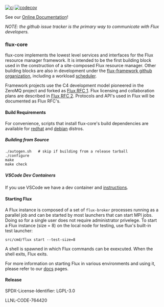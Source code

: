 [![ci](https://github.com/flux-framework/flux-core/workflows/ci/badge.svg)](https://github.com/flux-framework/flux-core/actions?query=workflow%3A.github%2Fworkflows%2Fmain.yml)
[![codecov](https://codecov.io/gh/flux-framework/flux-core/branch/master/graph/badge.svg)](https://codecov.io/gh/flux-framework/flux-core)

See our [Online Documentation](https://flux-framework.readthedocs.io)!

_NOTE: the github issue tracker is the primary way to communicate
with Flux developers._


### flux-core

flux-core implements the lowest level services and interfaces for the Flux
resource manager framework.  It is intended to be the first building block
used in the construction of a site-composed Flux resource manager.  Other
building blocks are also in development under the
[flux-framework github organization](https://github.com/flux-framework),
including a workload [scheduler](https://github.com/flux-framework/flux-sched).

Framework projects use the C4 development model pioneered in
the ZeroMQ project and forked as
[Flux RFC 1](https://flux-framework.rtfd.io/projects/flux-rfc/en/latest/spec_1.html).
Flux licensing and collaboration plans are described in
[Flux RFC 2](https://flux-framework.rtfd.io/projects/flux-rfc/en/latest/spec_2.html).
Protocols and API's used in Flux will be documented as Flux RFC's.

#### Build Requirements

For convenience, scripts that install flux-core's build dependencies
are available for [redhat](scripts/install-deps-rpm.sh) and
[debian](scripts/install-deps-deb.sh) distros.

##### Building from Source
```
./autogen.sh   # skip if building from a release tarball
./configure
make
make check
```

##### VSCode Dev Containers

If you use VSCode we have a dev container and [instructions](vscode.md).

#### Starting Flux

A Flux instance is composed of a set of `flux-broker` processes running as
a parallel job and can be started by most launchers that can start MPI jobs.
Doing so for a single user does not require administrator privelege.
To start a Flux instance (size = 8) on the local node for testing, use
flux's built-in test launcher:
```
src/cmd/flux start --test-size=8
```
A shell is spawned in which Flux commands can be exexcuted.  When the shell
exits, Flux exits.

For more information on starting Flux in various environments and using it,
please refer to our [docs](https://flux-framework.readthedocs.io) pages.

#### Release

SPDX-License-Identifier: LGPL-3.0

LLNL-CODE-764420
